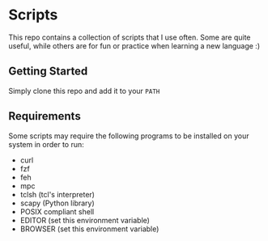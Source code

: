 # Scripts #
This repo contains a collection of scripts that I use often. Some are quite
useful, while others are for fun or practice when learning a new language :)

## Getting Started ##
Simply clone this repo and add it to your `PATH`

## Requirements ##
Some scripts may require the following programs to be installed on your system
in order to run:
- curl
- fzf
- feh
- mpc
- tclsh (tcl's interpreter)
- scapy (Python library)
- POSIX compliant shell
- EDITOR (set this environment variable)
- BROWSER (set this environment variable)

